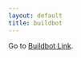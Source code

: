 ```yaml
---
layout: default
title: buildbot
---
```


Go to [Buildbot Link](http://buildbot.admb-project.org/grid).
